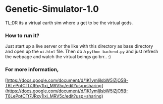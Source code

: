 # Genetic-Simulator-1.0

TL;DR its a virtual earth sim where u get to be the virtual gods.

### How to run it?

Just start up a live server or the like with this directory as base directory and open up the `ui.html` file. Then do a `python backend.py` and just refresh the webpage and watch the virtual beings go brr.. :)

### For more information,

[https://docs.google.com/document/d/1K1ymIjIsbW5IZjO5B-T6LePptCTt7JRxy1lxi_MRV5c/edit?usp=sharing](https://docs.google.com/document/d/1K1ymIjIsbW5IZjO5B-T6LePptCTt7JRxy1lxi_MRV5c/edit?usp=sharing)
